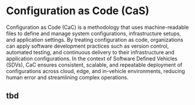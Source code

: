 # Configuration as Code (CaS)

Configuration as Code (CaC) is a methodology that uses machine-readable files to define 
and manage system configurations, infrastructure setups, and application settings. By 
treating configuration as code, organizations can apply software development practices 
such as version control, automated testing, and continuous delivery to their 
infrastructure and application configurations. In the context of Software Defined Vehicles 
(SDVs), CaC ensures consistent, scalable, and repeatable deployment of configurations 
across cloud, edge, and in-vehicle environments, reducing human error and streamlining 
complex operations.

## tbd
